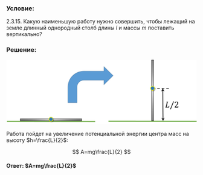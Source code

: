 ###  Условие:

$2.3.15.$ Какую наименьшую работу нужно совершить, чтобы лежащий на земле длинный однородный столб длины $l$ и массы $m$ поставить вертикально?

###  Решение:

![|1280x437, 67%](../../img/2.3.15/sol.jpg)

Работа пойдет на увеличение потенциальной энергии центра масс на высоту $h=\frac{L}{2}$:

$$
A=mg\frac{L}{2}
$$

#### Ответ: $A=mg\frac{L}{2}$